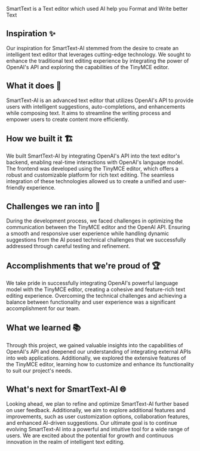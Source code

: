 SmartText is a Text editor which used AI help you Format and Write better Text

## Inspiration ✨
Our inspiration for SmartText-AI stemmed from the desire to create an intelligent text editor that leverages cutting-edge technology. We sought to enhance the traditional text editing experience by integrating the power of OpenAI's API and exploring the capabilities of the TinyMCE editor.

## What it does 🚀
SmartText-AI is an advanced text editor that utilizes OpenAI's API to provide users with intelligent suggestions, auto-completions, and enhancements while composing text. It aims to streamline the writing process and empower users to create content more efficiently.

## How we built it 🏗️
We built SmartText-AI by integrating OpenAI's API into the text editor's backend, enabling real-time interactions with OpenAI's language model. The frontend was developed using the TinyMCE editor, which offers a robust and customizable platform for rich text editing. The seamless integration of these technologies allowed us to create a unified and user-friendly experience.

## Challenges we ran into 🧠
During the development process, we faced challenges in optimizing the communication between the TinyMCE editor and the OpenAI API. Ensuring a smooth and responsive user experience while handling dynamic suggestions from the AI posed technical challenges that we successfully addressed through careful testing and refinement.

## Accomplishments that we're proud of 🏆
We take pride in successfully integrating OpenAI's powerful language model with the TinyMCE editor, creating a cohesive and feature-rich text editing experience. Overcoming the technical challenges and achieving a balance between functionality and user experience was a significant accomplishment for our team.

## What we learned 📚
Through this project, we gained valuable insights into the capabilities of OpenAI's API and deepened our understanding of integrating external APIs into web applications. Additionally, we explored the extensive features of the TinyMCE editor, learning how to customize and enhance its functionality to suit our project's needs.

## What's next for SmartText-AI 🌐
Looking ahead, we plan to refine and optimize SmartText-AI further based on user feedback. Additionally, we aim to explore additional features and improvements, such as user customization options, collaboration features, and enhanced AI-driven suggestions. Our ultimate goal is to continue evolving SmartText-AI into a powerful and intuitive tool for a wide range of users. We are excited about the potential for growth and continuous innovation in the realm of intelligent text editing.

